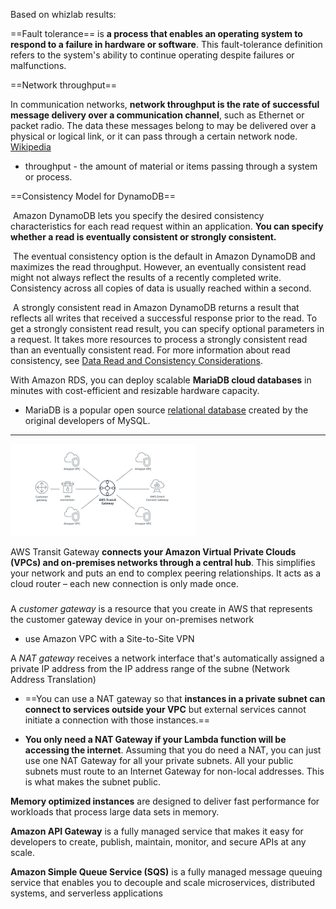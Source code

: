 Based on whizlab results: 

==Fault tolerance== is **a process that enables an operating system to respond to a failure in hardware or software**. This fault-tolerance definition refers to the system's ability to continue operating despite failures or malfunctions.

==Network throughput==

In communication networks, **network throughput is the rate of successful  message delivery over a communication channel**, such as Ethernet or  packet radio. The data these messages belong to may be delivered over a  physical or logical link, or it can pass through a certain network node. [Wikipedia](https://en.wikipedia.org/wiki/Network_throughput)

- throughput - the amount of material or items passing through a system or process.

==Consistency Model for DynamoDB==

​      Amazon DynamoDB lets you specify the desired consistency      characteristics for each read request within an application. **You    can specify whether a read is eventually consistent or strongly      consistent.**    

​      The eventual consistency option is the default in Amazon DynamoDB      and maximizes the read throughput. However, an eventually      consistent read might not always reflect the results of a recently      completed write. Consistency across all copies of data is usually      reached within a second.    

​      A strongly consistent read in Amazon DynamoDB returns a result      that reflects all writes that received a successful response prior      to the read. To get a strongly consistent read result, you can      specify optional parameters in a request. It takes more resources      to process a strongly consistent read than an eventually      consistent read. For more information about read consistency, see      [Data       Read and Consistency Considerations](https://docs.aws.amazon.com/amazondynamodb/latest/developerguide/HowItWorks.ReadConsistency.html).    



With Amazon RDS, you can deploy scalable **MariaDB cloud databases** in minutes with cost-efficient and resizable hardware capacity.

- MariaDB is a popular open source [relational database](https://aws.amazon.com/relational-database/) created by the original developers of MySQL. 



---

[![Image result for Transit gateway aws](060322%20-%20AWS%20self%20study%20session%20based%20on%20whizlab.assets/images.png)](https://www.google.com/search?client=firefox-b-1-d&sxsrf=ALiCzsZumky1xOHHTwD7sFZ0_bYGhIS6qg:1654540665764&q=What+is+a+transit+gateway+in+AWS?&tbm=isch&source=iu&ictx=1&vet=1&fir=cWhYYSODdHV__M%2CQ609DilEUfUHEM%2C_&usg=AI4_-kTHEbVMS2SOjITHGtIscizMfr8X2Q&sa=X&ved=2ahUKEwjuuZilvJn4AhVCtoQIHVNVCyUQ9QF6BAgfEAE#imgrc=cWhYYSODdHV__M)

AWS Transit Gateway **connects your Amazon Virtual Private Clouds (VPCs) and on-premises networks through a central hub**. This simplifies your network and puts an end to complex peering  relationships. It acts as a cloud router – each new connection is only  made once.

### 

A *customer gateway* is a resource that you create in AWS                that represents the customer gateway device in your on-premises network

-  use Amazon VPC with a Site-to-Site VPN 

A *NAT gateway* receives a network interface that's automatically assigned a private IP address from the IP address range of the subne (Network Address Translation)

- ==You can use a NAT gateway    so that **instances in a private subnet can connect to services outside your VPC** but external    services cannot initiate a connection with those instances.==

- **You only need a NAT Gateway if your Lambda function will be accessing the internet**. Assuming that you do need a NAT, you can just use one NAT Gateway for  all your private subnets. All your public subnets must route to an  Internet Gateway for non-local addresses. This is what makes the subnet  public.

**Memory optimized instances** are designed to deliver fast performance for workloads that       process large data sets in memory.

**Amazon API Gateway** is a fully managed service that makes it  easy for developers to create, publish, maintain, monitor, and secure  APIs at any scale. 

**Amazon Simple Queue Service (SQS)** is a fully managed message queuing service that enables you to decouple and scale microservices, distributed systems, and serverless applications